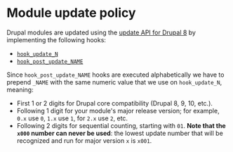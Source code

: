 # Module update policy

Drupal modules are updated using the [update API for Drupal 8][1] by implementing the following hooks:

- [`hook_update_N`][2]
- [`hook_post_update_NAME`][3]

Since `hook_post_update_NAME` hooks are executed alphabetically we have to prepend `_NAME` with the same numeric value
that we use on `hook_update_N`, meaning:

- First 1 or 2 digits for Drupal core compatibility (Drupal 8, 9, 10, etc.).
- Following 1 digit for your module's major release version; for example, `0.x` use `0`, `1.x` use `1`, for `2.x` use `2`, etc.
- Following 2 digits for sequential counting, starting with `01`. **Note that the `x000` number can never be used**: the lowest
update number that will be recognized and run for major version `x` is `x001`.

[1]: https://www.drupal.org/docs/8/api/update-api/introduction-to-update-api-for-drupal-8
[2]: https://api.drupal.org/api/drupal/core!lib!Drupal!Core!Extension!module.api.php/function/hook_update_N
[3]: https://api.drupal.org/api/drupal/core!lib!Drupal!Core!Extension!module.api.php/function/hook_post_update_NAME
